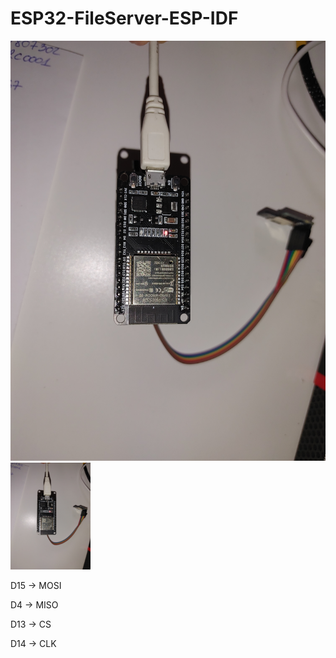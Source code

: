 # ESP32-FileServer-ESP-IDF

![ESP32 File Server with SD card](ESP32-Server-SD.jpg)
<img src="ESP32-Server-SD.jpg" width="128"/>

D15 -> MOSI

D4 -> MISO

D13 -> CS

D14 -> CLK



